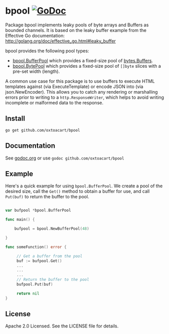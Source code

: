 # bpool [![GoDoc](https://godoc.org/github.com/oxtoacart/bpool?status.png)](https://godoc.org/github.com/oxtoacart/bpool)

Package bpool implements leaky pools of byte arrays and Buffers as bounded channels. 
It is based on the leaky buffer example from the Effective Go documentation: http://golang.org/doc/effective_go.html#leaky_buffer

bpool provides the following pool types:

* [bpool.BufferPool](https://godoc.org/github.com/oxtoacart/bpool#BufferPool)
  which provides a fixed-size pool of
  [bytes.Buffers](http://golang.org/pkg/bytes/#Buffer).
* [bpool.BytePool](https://godoc.org/github.com/oxtoacart/bpool#BytePool) which
  provides a fixed-size pool of `[]byte` slices with a pre-set width (length).

A common use case for this package is to use buffers to execute HTML templates
against (via ExecuteTemplate) or encode JSON into (via json.NewEncoder). This
allows you to catch any rendering or marshalling errors prior to writing to a
`http.ResponseWriter`, which helps to avoid writing incomplete or malformed data
to the response.

## Install

`go get github.com/oxtoacart/bpool`

## Documentation

See [godoc.org](http://godoc.org/github.com/oxtoacart/bpool) or use `godoc github.com/oxtoacart/bpool`

## Example

Here's a quick example for using `bpool.BufferPool`. We create a pool of the
desired size, call the `Get()` method to obtain a buffer for use, and call
`Put(buf)` to return the buffer to the pool.

```go

var bufpool *bpool.BufferPool

func main() {

    bufpool = bpool.NewBufferPool(48)

}

func someFunction() error {

     // Get a buffer from the pool
     buf := bufpool.Get()
     ...
     ...
     ...
     // Return the buffer to the pool
     bufpool.Put(buf)

     return nil
}
```

## License

Apache 2.0 Licensed. See the LICENSE file for details.


